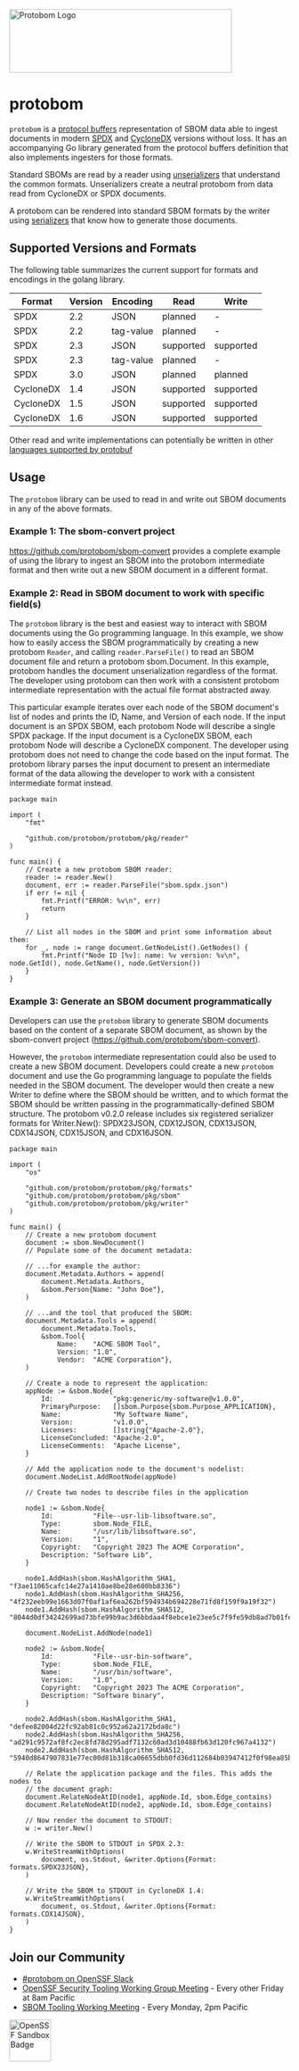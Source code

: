 <img src="docs/images/protobom-horizontal_color.svg" alt="Protobom Logo" width="400" height="114">

# protobom

`protobom` is a [protocol buffers](https://protobuf.dev/getting-started/)
representation of SBOM data able to ingest documents in modern
[SPDX](https://spdx.dev/) and [CycloneDX](https://cyclonedx.org/) versions
without loss. It has an accompanying Go library generated from the protocol
buffers definition that also implements ingesters for those formats.

Standard SBOMs are read by a reader using [unserializers](docs/unserializers.md) that
understand the common formats. Unserializers create a neutral protobom from data
read from CycloneDX or SPDX documents.

A protobom can be rendered into standard SBOM formats by the writer using
[serializers](docs/serializers.md) that know how to generate those documents.

## Supported Versions and Formats

The following table summarizes the current support for formats and encodings in
the golang library.

| Format | Version | Encoding | Read | Write |
| --- | --- | --- | --- | --- |
| SPDX | 2.2 | JSON | planned | - |
| SPDX | 2.2 | tag-value | planned | - |
| SPDX | 2.3 | JSON | supported | supported|
| SPDX | 2.3 | tag-value | planned | - |
| SPDX | 3.0 | JSON | planned | planned |
| CycloneDX | 1.4 | JSON | supported | supported |
| CycloneDX | 1.5 | JSON | supported | supported |
| CycloneDX | 1.6 | JSON | supported | supported |

Other read and write implementations can potentially be written in
other [languages supported by protobuf](https://protobuf.dev/getting-started/)

## Usage

The `protobom` library can be used to read in and write out SBOM documents in any of the above formats.

### Example 1:  The sbom-convert project

https://github.com/protobom/sbom-convert provides a complete example of using the library to ingest an SBOM into the protobom intermediate format and then write out a new SBOM document in a different format.

### Example 2:  Read in SBOM document to work with specific field(s)

The `protobom` library is the best and easiest way to interact with SBOM documents using the Go programming language.  In this example, we show how to easily access the SBOM programmatically by creating a new protobom `Reader`, and calling `reader.ParseFile()` to read an SBOM document file and return a protobom sbom.Document.  In this example, protobom handles the document unserialization regardless of the format.  The developer using protobom can then work with a consistent protobom intermediate representation with the actual file format abstracted away.

This particular example iterates over each node of the SBOM document's list of nodes and prints the ID, Name, and Version of each node.  If the input document is an SPDX SBOM, each protobom Node will describe a single SPDX package.  If the input document is a CycloneDX SBOM, each protobom Node will describe a CycloneDX component.  The developer using protobom does not need to change the code based on the input format.  The protobom library parses the input document to present an intermediate format of the data allowing the developer to work with a consistent intermediate format instead.

```golang
package main

import (
	"fmt"

	"github.com/protobom/protobom/pkg/reader"
)

func main() {
	// Create a new protobom SBOM reader:
	reader := reader.New()
	document, err := reader.ParseFile("sbom.spdx.json")
	if err != nil {
		fmt.Printf("ERROR: %v\n", err)
		return
	}

	// List all nodes in the SBOM and print some information about them:
	for _, node := range document.GetNodeList().GetNodes() {
		fmt.Printf("Node ID [%v]: name: %v version: %v\n", node.GetId(), node.GetName(), node.GetVersion())
	}
}
```

### Example 3:  Generate an SBOM document programmatically

Developers can use the `protobom` library to generate SBOM documents based on the content of a separate SBOM document, as shown by the sbom-convert project (https://github.com/protobom/sbom-convert).

However, the `protobom` intermediate representation could also be used to create a new SBOM document.  Developers could create a new `protobom` document and use the Go programming language to populate the fields needed in the SBOM document.  The developer would then create a new Writer to define where the SBOM should be written, and to which format the SBOM should be written passing in the programmatically-defined SBOM structure.  The protobom v0.2.0 release includes six registered serializer formats for Writer.New(): SPDX23JSON, CDX12JSON, CDX13JSON, CDX14JSON, CDX15JSON, and CDX16JSON.

```golang
package main

import (
	"os"

	"github.com/protobom/protobom/pkg/formats"
	"github.com/protobom/protobom/pkg/sbom"
	"github.com/protobom/protobom/pkg/writer"
)

func main() {
	// Create a new protobom document
	document := sbom.NewDocument()
	// Populate some of the document metadata:

	// ...for example the author:
	document.Metadata.Authors = append(
		document.Metadata.Authors,
		&sbom.Person{Name: "John Doe"},
	)

	// ...and the tool that produced the SBOM:
	document.Metadata.Tools = append(
		document.Metadata.Tools,
		&sbom.Tool{
			Name:    "ACME SBOM Tool",
			Version: "1.0",
			Vendor:  "ACME Corporation"},
	)

	// Create a node to represent the application:
	appNode := &sbom.Node{
		Id:               "pkg:generic/my-software@v1.0.0",
		PrimaryPurpose:   []sbom.Purpose{sbom.Purpose_APPLICATION},
		Name:             "My Software Name",
		Version:          "v1.0.0",
		Licenses:         []string{"Apache-2.0"},
		LicenseConcluded: "Apache-2.0",
		LicenseComments:  "Apache License",
	}

	// Add the application node to the document's nodelist:
	document.NodeList.AddRootNode(appNode)

	// Create two nodes to describe files in the application

	node1 := &sbom.Node{
		Id:          "File--usr-lib-libsoftware.so",
		Type:        sbom.Node_FILE,
		Name:        "/usr/lib/libsoftware.so",
		Version:     "1",
		Copyright:   "Copyright 2023 The ACME Corporation",
		Description: "Software Lib",
	}

	node1.AddHash(sbom.HashAlgorithm_SHA1, "f3ae11065cafc14e27a1410ae8be28e600bb8336")
	node1.AddHash(sbom.HashAlgorithm_SHA256, "4f232eeb99e1663d07f0af1af6ea262bf594934b694228e71fd8f159f9a19f32")
	node1.AddHash(sbom.HashAlgorithm_SHA512, "8044d0df34242699ad73bfe99b9ac3d6bbdaa4f8ebce1e23ee5c7f9fe59db8ad7b01fe94e886941793aee802008a35b05a30bc51426db796aa21e5e91b7ed9be")

	document.NodeList.AddNode(node1)

	node2 := &sbom.Node{
		Id:          "File--usr-bin-software",
		Type:        sbom.Node_FILE,
		Name:        "/usr/bin/software",
		Version:     "1.0",
		Copyright:   "Copyright 2023 The ACME Corporation",
		Description: "Software binary",
	}

	node2.AddHash(sbom.HashAlgorithm_SHA1, "defee82004d22fc92ab81c0c952a62a2172bda8c")
	node2.AddHash(sbom.HashAlgorithm_SHA256, "ad291c9572af8fc2ec8fd78d295adf7132c60ad3d10488fb63d120fc967a4132")
	node2.AddHash(sbom.HashAlgorithm_SHA512,  "5940d8647907831e77ec00d81b318ca06655dbb0fd36d112684b03947412f0f98ea85b32548bc0877f3d7ce8f4de9b2c964062df44742b98c8e9bd851faecce9")

	// Relate the application package and the files. This adds the nodes to
	// the document graph:
	document.RelateNodeAtID(node1, appNode.Id, sbom.Edge_contains)
	document.RelateNodeAtID(node2, appNode.Id, sbom.Edge_contains)

	// Now render the document to STDOUT:
	w := writer.New()

	// Write the SBOM to STDOUT in SPDX 2.3:
	w.WriteStreamWithOptions(
		document, os.Stdout, &writer.Options{Format: formats.SPDX23JSON},
	)

	// Write the SBOM to STDOUT in CycloneDX 1.4:
	w.WriteStreamWithOptions(
		document, os.Stdout, &writer.Options{Format: formats.CDX14JSON},
	)
}
```

## Join our Community

- [#protobom on OpenSSF Slack](https://openssf.slack.com/archives/C06ED97EQ4B)
- [OpenSSF Security Tooling Working Group Meeting](https://zoom-lfx.platform.linuxfoundation.org/meeting/94897563315?password=7f03d8e7-7bc9-454e-95bd-6e1e09cb3b0b) - Every other Friday at 8am Pacific
- [SBOM Tooling Working Meeting](https://zoom-lfx.platform.linuxfoundation.org/meeting/92103679564?password=c351279a-5cec-44a4-ab5b-e4342da0e43f) - Every Monday, 2pm Pacific

<img src="docs/images/OpenSSF_StagesBadges_sandbox.svg" alt="OpenSSF Sandbox Badge" width="75" height="75">
